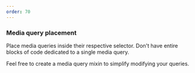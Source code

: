 ```yaml
---
order: 70
---
```


### Media query placement

Place media queries inside their respective selector. Don't have entire blocks of code dedicated to a single media query.

Feel free to create a media query mixin to simplify modifying your queries.